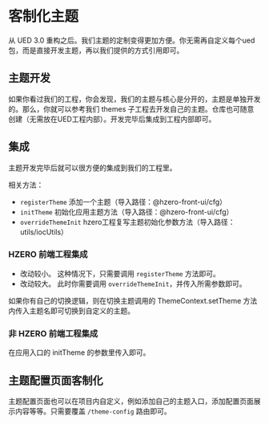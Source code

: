 # 客制化主题

从 UED 3.0 重构之后。我们主题的定制变得更加方便。你无需再自定义每个ued包，而是直接开发主题，再以我们提供的方式引用即可。

## 主题开发

如果你看过我们的工程，你会发现，我们的主题与核心是分开的，主题是单独开发的。那么，你就可以参考我们 themes 子工程去开发自己的主题。仓库也可随意创建（无需放在UED工程内部）。开发完毕后集成到工程内部即可。

## 集成

主题开发完毕后就可以很方便的集成到我们的工程里。

相关方法：

- `registerTheme` 添加一个主题（导入路径：@hzero-front-ui/cfg）
- `initTheme` 初始化应用主题方法（导入路径：@hzero-front-ui/cfg）
- `overrideThemeInit` hzero工程复写主题初始化参数方法（导入路径：utils/iocUtils）

### HZERO 前端工程集成

- 改动较小。
  这种情况下，只需要调用 `registerTheme` 方法即可。
- 改动较大。
  此时你需要调用 `overrideThemeInit`，并传入所需参数即可。

如果你有自己的切换逻辑，则在切换主题调用的 ThemeContext.setTheme 方法内传入主题名即可切换到自定义的主题。

### 非 HZERO 前端工程集成

在应用入口的 initTheme 的参数里传入即可。

## 主题配置页面客制化

主题配置页面也可以在项目内自定义，例如添加自己的主题入口，添加配置页面展示内容等等。只需要覆盖 `/theme-config` 路由即可。

